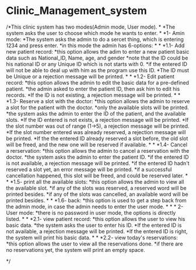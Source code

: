 # Clinic_Management_system
/*This clinic system has two modes(Admin mode, User mode).
 *
 *The system asks the user to choose which mode he wants to enter.
 *
 *1- Amin mode:
				*The system asks the admin to do a sercet thing, which is entering 1234 and press enter.
				*in this mode the admin has 6-options:
				*
				*
				*1.1- Add new patient record:
				*this option allows the adim to enter a new patient basic data such as National_ID, Name, age, and gender
				*note that the ID could be his national ID or any Unique ID which is not starts with 0.
				*if the entered ID will not be able to deal up with him as the program use this ID.
				*The ID must be Unique or a rejection message will be printed.
				*
				*
				*1.2- Edit patient record:
				*this option allows the admin to edit the basic data for a pre-defined patient.
				*the admin asked to enter the patient ID, then ask him to edit his records.
				*If the ID is not existing, a rejection message will be printed.
				*
				*
				*1.3- Reserve a slot with the doctor:
				*this option allows the admin to reserve a slot for the patient with the doctor.
				*only the available slots will be printed.
				*the system asks the admin to enter the ID of the patient, and the available slots.
				*If the ID entered is not exists, a rejection message will be printed.
				*If the slot number was out of range (1->5), a rejection message will be printed.
				*If the slot number entered was already reserved, a rejection message will be printed.
				*If the the entered ID already reserved a slot before, the old slot will be freed, and the new one
						will be reserved if available.
				*
				*
				*1.4- Cancel a rerservation:
				*this option allows the admin to cancel a reservation with the doctor.
				*the system asks the admin to enter the patient ID.
				*if the entered ID is not available, a rejection message will be printed.
				*if the entered ID hadn't reserved a slot yet, an error message will be printed.
				*if a successful cancellation happened, this slot will be freed, and could be reserved later.
				*
				*
				*1.5- print all the available slots:
				*this option allows the admin to view all the available slot.
				*if any of the slots was reserved, a reserved word will be printed besides.
				*if any of the slots was cancelled, an available word will be printed besides. 
				*
				*
				*1.6- back:
				*this option is used to get a step back from the admin mode, in case the admin needs to enter the user mode.
 *
 *
 *
 2-User mode:
				*there is no password in user mode, the options is directly listed.
				*
				*
				*2.1- view patient record:
				*this option allows the user to view his basic data.
				*the system asks the user to enter his ID.
				*If the entered ID is not available, a rejection message will be printed.
				*If the entered ID is right, the system will print his basic data.
				*
				*
				*2.2- view today's reservations:
				*this option allows the user to view all the reservations done.
				*if there are no reservations yet, the system will print an empty space.
 
*/
